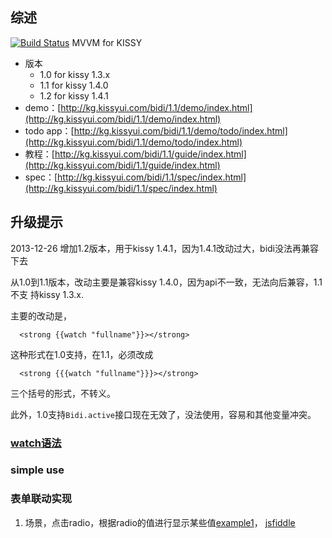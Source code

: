 ## 综述

[![Build Status](https://travis-ci.org/shepherdwind/bidi.png?branch=master)](https://travis-ci.org/shepherdwind/bidi)
MVVM for KISSY

* 版本 
  - 1.0 for kissy 1.3.x
  - 1.1 for kissy 1.4.0
  - 1.2 for kissy 1.4.1
* demo：[http://kg.kissyui.com/bidi/1.1/demo/index.html](http://kg.kissyui.com/bidi/1.1/demo/index.html)
* todo app：[http://kg.kissyui.com/bidi/1.1/demo/todo/index.html](http://kg.kissyui.com/bidi/1.1/demo/todo/index.html)
* 教程：[http://kg.kissyui.com/bidi/1.1/guide/index.html](http://kg.kissyui.com/bidi/1.1/guide/index.html)
* spec：[http://kg.kissyui.com/bidi/1.1/spec/index.html](http://kg.kissyui.com/bidi/1.1/spec/index.html)

## 升级提示

2013-12-26 增加1.2版本，用于kissy 1.4.1，因为1.4.1改动过大，bidi没法再兼容下去

从1.0到1.1版本，改动主要是兼容kissy 1.4.0，因为api不一致，无法向后兼容，1.1不支
持kissy 1.3.x.

主要的改动是，

      <strong {{watch "fullname"}}></strong>

这种形式在1.0支持，在1.1，必须改成

      <strong {{{watch "fullname"}}}></strong>

三个括号的形式，不转义。

此外，1.0支持`Bidi.active`接口现在无效了，没法使用，容易和其他变量冲突。

### [watch语法](./watch.html)

### simple use

### 表单联动实现

1. 场景，点击radio，根据radio的值进行显示某些值[example1](./example1.html)，
   [jsfiddle](http://jsfiddle.net/AAEZP/6/embedded/result,js,html,css/)
